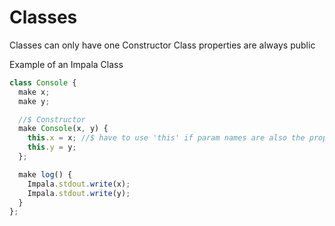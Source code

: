 # Classes

Classes can only have one Constructor
Class properties are always public

Example of an Impala Class

```js
class Console {
  make x;
  make y;

  //$ Constructor
  make Console(x, y) {
    this.x = x; //$ have to use 'this' if param names are also the properties' name
    this.y = y;
  };

  make log() {
    Impala.stdout.write(x);
    Impala.stdout.write(y);
  }
};
```